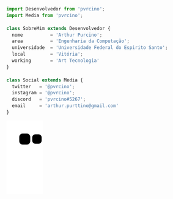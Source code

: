 ```js
import Desenvolvedor from 'pvrcino';
import Media from 'pvrcino';

class SobreMim extends Desenvolvedor {
  nome          = 'Arthur Purcino';
  area          = 'Engenharia da Computação';
  universidade  = 'Universidade Federal do Espirito Santo';
  local         = 'Vitória';
  working       = 'Art Tecnologia'
}

class Social extends Media {
  twitter   = '@pvrcino';
  instagram = '@pvrcino';
  discord   = 'pvrcino#5267';
  email     = 'arthur.purttino@gmail.com'
}
```
  ![Snake animation](https://github.com/pvrcino/pvrcino/blob/output/github-contribution-grid-snake.svg)
